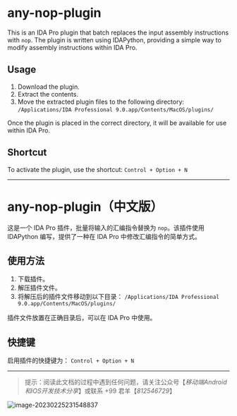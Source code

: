 # any-nop-plugin

This is an IDA Pro plugin that batch replaces the input assembly instructions with `nop`. The plugin is written using IDAPython, providing a simple way to modify assembly instructions within IDA Pro.

## Usage

1. Download the plugin.
2. Extract the contents.
3. Move the extracted plugin files to the following directory:
   `/Applications/IDA Professional 9.0.app/Contents/MacOS/plugins/`
   

Once the plugin is placed in the correct directory, it will be available for use within IDA Pro.

## Shortcut

To activate the plugin, use the shortcut:
`Control + Option + N`

---

# any-nop-plugin（中文版）

这是一个 IDA Pro 插件，批量将输入的汇编指令替换为 `nop`。该插件使用 IDAPython 编写，提供了一种在 IDA Pro 中修改汇编指令的简单方式。

## 使用方法

1. 下载插件。
2. 解压插件文件。
3. 将解压后的插件文件移动到以下目录：
   `/Applications/IDA Professional 9.0.app/Contents/MacOS/plugins/`
   

插件文件放置在正确目录后，可以在 IDA Pro 中使用。

## 快捷键

启用插件的快捷键为：
`Control + Option + N`

---

> 提示：阅读此文档的过程中遇到任何问题，请关注公众号【*移动端Android和iOS开发技术分享*】或联系 +99 君羊【*812546729*】

![image-20230225231548837](https://nas.witchan.com:5802/index.php/s/WntJZKjpx4HSn3A/preview)
